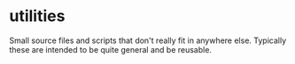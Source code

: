 utilities
=========

Small source files and scripts that don't really fit in anywhere else.
Typically these are intended to be quite general and be reusable.